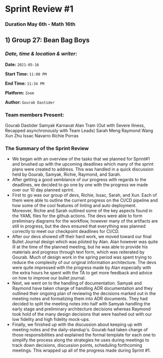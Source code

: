 # Sprint Review #1
### Duration May 6th - Math 16th
## 1) Group 27: Bean Bag Boys

### *Date, time & location & writer:*
**Date:** `2021-05-16`

**Start Time:** `11:00 PM`

**End Time:** `11:34 PM`

**Platform:** `Zoom`

**Author:** `Gourab Dastider`

### Team members Present:
Gourab Dastider
Samyak Karnavat
Alan Tram (Out with Severe illness, Recapped asynchronously with Team Leads)
Sarah Meng
Raymond Wang
Xun Zhu
Issac Navarro
Richie Porras

### The Summary of the Sprint Review
- We began with an overview of the tasks that we planned for Sprint#1 and brushed up with the upcoming deadlines which many of the sprint plans were created to address. This was handled in a quick discussion held by Gourab, Samyak, Richie, Raymond, and Sarah.
- After getting a good semblance of our progress with regards to the deadlines, we decided to go one by one with the progress we made over our 10 day planned sprint.
- First to go was our group of devs, Richie, Issac, Sarah, and Xun. Each of them were able to outline the current progress on the CI/CD pipeline and how some of the cool features of linting and auto deployment. Moreover, Richie and Sarah outlined some of the key aspects found in the YAML files for the github actions. The devs were able to form preliminary diagrams for the workflow, however many of the artifacts are still in progress, but the devs ensured that everything was planned correctly to meet our checkpoint deadlines for CI/CD.
- After our devs showed off their hard work, we moved toward our final Bullet Journal design which was piloted by Alan. Alan however was quite ill at the time of the planned meeting, but he was able to provide his materials and progress through text form, which was reiterated by Gourab. Much of design work in the spring period was spent trying to reduce the complexity of our original information architecture. The devs were quite impressed with the progress made by Alan especially with the extra hours he spent with the TA to get more feedback and advice on how to improve our bullet journal.
- Next, we went on to the handling of documentation. Samyak and Raymond have taken charge of handling ADR documentation and they outlined their ongoing plan of reviewing the decisions marked out in the meeting notes and formalizing them into ADR documents. They had decided to split the meeting notes into half with Samyak handling the early stage and preliminary architecture decisions whereas Raymond took hold of the many design decisions that were hashed out with our low fidelity and high fidelity mock-ups.
- Finally, we finished up with the discussion about keeping up with meeting notes and the daily-standup's. Gourab had taken charge of those responsibilities and explained the formal template for each one to simplify the process along the strategies he uses during meetings to track down decisions, discussion points, scheduling forthcoming meetings. This wrapped up all of the progress made during Sprint #1.